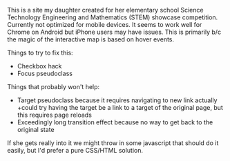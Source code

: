 This is a site my daughter created for her elementary school Science Technology Engineering and Mathematics (STEM) showcase competition.  Currently not optimized for mobile devices.  It seems to work well for Chrome on Android but iPhone users may have issues.  This is primarily b/c the magic of the interactive map is based on hover events.

Things to try to fix this:
+ Checkbox hack
+ Focus pseudoclass

Things that probably won't help:
+ Target pseudoclass because it requires navigating to new link actually
  +could try having the target be a link to a target of the original page, but this requires page reloads
+ Exceedingly long transition effect because no way to get back to the original state

If she gets really into it we might throw in some javascript that should do it easily, but I'd prefer a pure CSS/HTML solution.
